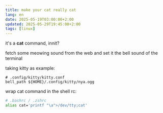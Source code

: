 ```yaml
---
title: make your cat really cat
lang: en
date: 2025-05-19T03:00:00+2:00
updated: 2025-05-29T19:45:00+2:00
tags: [linux]
---
```


it's a **cat** command, innit?

<!--more-->

fetch some meowing sound from the web and set it the bell sound of the terminal

taking kitty as example:

```
# .config/kitty/kitty.conf
bell_path ${HOME}/.config/kitty/nya.ogg
```

wrap cat command in the shell rc:

```bash
# .bashrc / .zshrc                         
alias cat='printf "\a">/dev/tty;cat'
```
